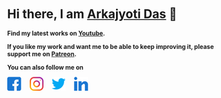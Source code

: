 # Hi there, I am [Arkajyoti Das] 👋

**Find my latest works on [Youtube].**

**If you like my work and want me to be able to keep improving it, please support me on [Patreon].**

**You can also follow me on**

[<img height="32" width="32" src="/assets/facebook.png" />][facebook] &nbsp; &nbsp;
[<img height="32" width="32" src="/assets/instagram.png" />][instagram] &nbsp; &nbsp;
[<img height="32" width="32" src="/assets/twitter.png" />][twitter] &nbsp; &nbsp;
[<img height="32" width="32" src="/assets/linkedin.png" />][linkedin] &nbsp; &nbsp;

[Arkajyoti Das]:https://www.arkajyotidas.com
[Youtube]:https://www.youtube.com/arkajyotidas
[Patreon]:https://www.patreon.com/arkajyotidas

[facebook]:https://www.facebook.com/arkajyotidas
[instagram]:https://www.instagram.com/arkajyotidas
[twitter]:https://twitter.com/arkajyotidas
[linkedin]:https://www.linkedin.com/in/arkajyotidas

